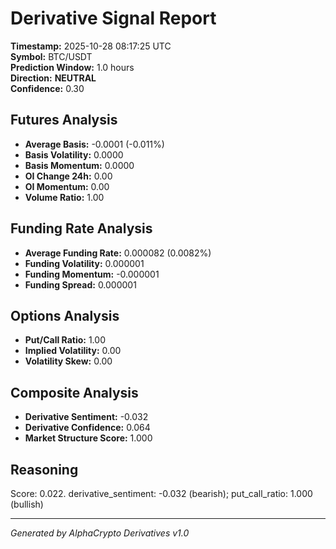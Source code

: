 # Derivative Signal Report

**Timestamp:** 2025-10-28 08:17:25 UTC  
**Symbol:** BTC/USDT  
**Prediction Window:** 1.0 hours  
**Direction:** **NEUTRAL**  
**Confidence:** 0.30

## Futures Analysis
- **Average Basis:** -0.0001 (-0.011%)
- **Basis Volatility:** 0.0000
- **Basis Momentum:** 0.0000
- **OI Change 24h:** 0.00
- **OI Momentum:** 0.00
- **Volume Ratio:** 1.00

## Funding Rate Analysis
- **Average Funding Rate:** 0.000082 (0.0082%)
- **Funding Volatility:** 0.000001
- **Funding Momentum:** -0.000001
- **Funding Spread:** 0.000001

## Options Analysis
- **Put/Call Ratio:** 1.00
- **Implied Volatility:** 0.00
- **Volatility Skew:** 0.00

## Composite Analysis
- **Derivative Sentiment:** -0.032
- **Derivative Confidence:** 0.064
- **Market Structure Score:** 1.000

## Reasoning
Score: 0.022. derivative_sentiment: -0.032 (bearish); put_call_ratio: 1.000 (bullish)

---
*Generated by AlphaCrypto Derivatives v1.0*
